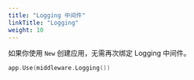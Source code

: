 ```yaml
---
title: "Logging 中间件"
linkTitle: "Logging"
weight: 10
---
```


如果你使用 `New` 创建应用，无需再次绑定 Logging 中间件。

```go
app.Use(middleware.Logging())
```
